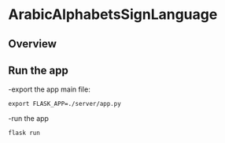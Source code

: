 # ArabicAlphabetsSignLanguage

## Overview

## Run the app

-export the app main file:

    export FLASK_APP=./server/app.py

-run the app

    flask run